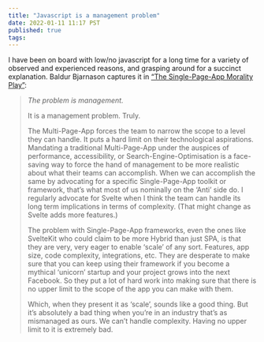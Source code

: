```yaml
---
title: "Javascript is a management problem"
date: 2022-01-11 11:17 PST
published: true
tags:
---
```

I have been on board with low/no javascript for a long time for a variety of observed and experienced reasons, and grasping around for a succinct explanation. Baldur Bjarnason captures it in [“The Single-Page-App Morality Play”](
https://www.baldurbjarnason.com/2021/single-page-app-morality-play/):

<blockquote markdown="1">

*The problem is management.*

It is a management problem. Truly.

The Multi-Page-App forces the team to narrow the scope to a level they can handle. It puts a hard limit on their technological aspirations. Mandating a traditional Multi-Page-App under the auspices of performance, accessibility, or Search-Engine-Optimisation is a face-saving way to force the hand of management to be more realistic about what their teams can accomplish. When we can accomplish the same by advocating for a specific Single-Page-App toolkit or framework, that’s what most of us nominally on the ‘Anti’ side do. I regularly advocate for Svelte when I think the team can handle its long term implications in terms of complexity. (That might change as Svelte adds more features.)

The problem with Single-Page-App frameworks, even the ones like SvelteKit who could claim to be more Hybrid than just SPA, is that they are very, very eager to enable ‘scale’ of any sort. Features, app size, code complexity, integrations, etc. They are desperate to make sure that you can keep using their framework if you become a mythical ‘unicorn’ startup and your project grows into the next Facebook. So they put a lot of hard work into making sure that there is no upper limit to the scope of the app you can make with them.

Which, when they present it as ‘scale’, sounds like a good thing. But it’s absolutely a bad thing when you’re in an industry that’s as mismanaged as ours. We can’t handle complexity. Having no upper limit to it is extremely bad.

</blockquote>
